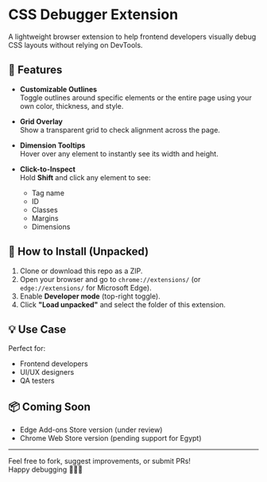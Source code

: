 # CSS Debugger Extension

A lightweight browser extension to help frontend developers visually debug CSS layouts without relying on DevTools.

## 🚀 Features

-   **Customizable Outlines**  
    Toggle outlines around specific elements or the entire page using your own color, thickness, and style.

-   **Grid Overlay**  
    Show a transparent grid to check alignment across the page.

-   **Dimension Tooltips**  
    Hover over any element to instantly see its width and height.

-   **Click-to-Inspect**  
    Hold **Shift** and click any element to see:
    -   Tag name
    -   ID
    -   Classes
    -   Margins
    -   Dimensions

## 🔧 How to Install (Unpacked)

1. Clone or download this repo as a ZIP.
2. Open your browser and go to `chrome://extensions/` (or `edge://extensions/` for Microsoft Edge).
3. Enable **Developer mode** (top-right toggle).
4. Click **"Load unpacked"** and select the folder of this extension.

## 💡 Use Case

Perfect for:

-   Frontend developers
-   UI/UX designers
-   QA testers

## 📦 Coming Soon

-   Edge Add-ons Store version (under review)
-   Chrome Web Store version (pending support for Egypt)

---

Feel free to fork, suggest improvements, or submit PRs!  
Happy debugging 👨‍💻✨

